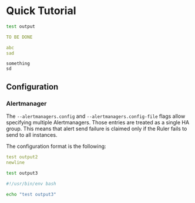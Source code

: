 # Quick Tutorial

```bash mdox-gen-exec="bash ./testdata/out.sh"
test output
```

```yaml mdox-gen-lang="go" mdox-gen-type="github.com/bwplotka/mdox/pkg/mdox/testdata.Config"
TO BE DONE
```

```yaml
abc
sad
```

```
something
sd
```

## Configuration

### Alertmanager

The `--alertmanagers.config` and `--alertmanagers.config-file` flags allow specifying multiple Alertmanagers. Those entries are treated as a single HA group. This means that alert send failure is claimed only if the Ruler fails to send to all instances.

The configuration format is the following:

```yaml mdox-gen-exec="bash ./testdata/out2.sh"
test output2
newline
```

```bash mdox-expect-exit-code=2 mdox-gen-exec="bash ./testdata/out3.sh"
test output3
```

```bash mdox-gen-exec="sed -n '1,3p' ./testdata/out3.sh"
#!/usr/bin/env bash

echo "test output3"
```
